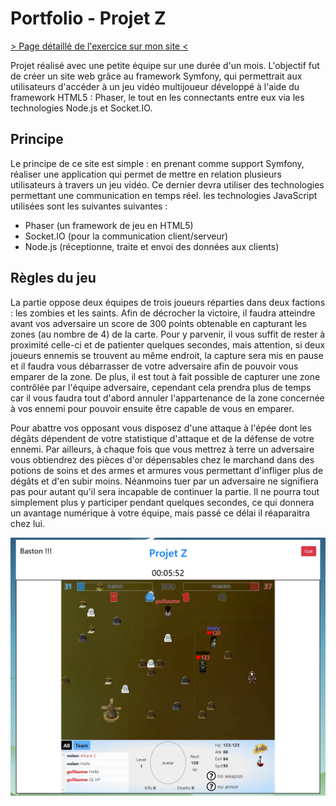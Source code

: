 # Portfolio - Projet Z
[> Page détaillé de l'exercice sur mon site <](http://neo-explorer.com/portfolio/projetz "Page de l'exercice sur mon site")

Projet réalisé avec une petite équipe sur une durée d'un mois. L'objectif fut de créer un site web grâce au framework Symfony, qui permettrait aux utilisateurs d'accéder à un jeu vidéo multijoueur développé à l'aide du framework HTML5 : Phaser, le tout en les connectants entre eux via les technologies Node.js et Socket.IO.

## Principe
Le principe de ce site est simple : en prenant comme support Symfony, réaliser une application qui permet de mettre en relation plusieurs utilisateurs à travers un jeu vidéo. Ce dernier devra utiliser des technologies permettant une communication en temps réel. les technologies JavaScript utilisées sont les suivantes suivantes :

* Phaser (un framework de jeu en HTML5)
* Socket.IO (pour la communication client/serveur)
* Node.js (réceptionne, traite et envoi des données aux clients)

## Règles du jeu
La partie oppose deux équipes de trois joueurs réparties dans deux factions : les zombies et les saints. Afin de décrocher la victoire, il faudra atteindre avant vos adversaire un score de 300 points obtenable en capturant les zones (au nombre de 4) de la carte. Pour y parvenir, il vous suffit de rester à proximité celle-ci et de patienter quelques secondes, mais attention, si deux joueurs ennemis se trouvent au même endroit, la capture sera mis en pause et il faudra vous débarrasser de votre adversaire afin de pouvoir vous emparer de la zone. De plus, il est tout à fait possible de capturer une zone contrôlée par l'équipe adversaire, cependant cela prendra plus de temps car il vous faudra tout d'abord annuler l'appartenance de la zone concernée à vos ennemi pour pouvoir ensuite être capable de vous en emparer.

Pour abattre vos opposant vous disposez d'une attaque à l'épée dont les dégâts dépendent de votre statistique d'attaque et de la défense de votre ennemi. Par ailleurs, à chaque fois que vous mettrez à terre un adversaire vous obtiendrez des pièces d'or dépensables chez le marchand dans des potions de soins et des armes et armures vous permettant d'infliger plus de dégâts et d'en subir moins. Néanmoins tuer par un adversaire ne signifiera pas pour autant qu'il sera incapable de continuer la partie. Il ne pourra tout simplement plus y participer pendant quelques secondes, ce qui donnera un avantage numérique à votre équipe, mais passé ce délai il réaparaitra chez lui.

![app screenshot](screenshots/main.jpg "Capture d'écran")
